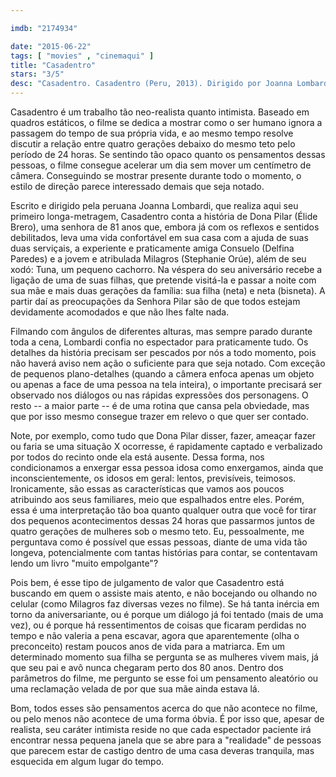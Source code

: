 ```yaml
---

imdb: "2174934"

date: "2015-06-22"
tags: [ "movies" , "cinemaqui" ]
title: "Casadentro"
stars: "3/5"
desc: "Casadentro. Casadentro (Peru, 2013). Dirigido por Joanna Lombardi. Escrito por Joanna Lombardi. Com Élide Brero, Stephanie Orúe, Delfina Paredes."
---
```

Casadentro é um trabalho tão neo-realista quanto intimista. Baseado em quadros estáticos, o filme se dedica a mostrar como o ser humano ignora a passagem do tempo de sua própria vida, e ao mesmo tempo resolve discutir a relação entre quatro gerações debaixo do mesmo teto pelo período de 24 horas. Se sentindo tão opaco quanto os pensamentos dessas pessoas, o filme consegue acelerar um dia sem mover um centímetro de câmera. Conseguindo se mostrar presente durante todo o momento, o estilo de direção parece interessado demais que seja notado.

Escrito e dirigido pela peruana Joanna Lombardi, que realiza aqui seu primeiro longa-metragem, Casadentro conta a história de Dona Pilar (Élide Brero), uma senhora de 81 anos que, embora já com os reflexos e sentidos debilitados, leva uma vida confortável em sua casa com a ajuda de suas duas serviçais, a experiente e praticamente amiga Consuelo (Delfina Paredes) e a jovem e atribulada Milagros (Stephanie Orúe), além de seu xodó: Tuna, um pequeno cachorro. Na véspera do seu aniversário recebe a ligação de uma de suas filhas, que pretende visitá-la e passar a noite com sua mãe e mais duas gerações da família: sua filha (neta) e neta (bisneta). A partir daí as preocupações da Senhora Pilar são de que todos estejam devidamente acomodados e que não lhes falte nada.

Filmando com ângulos de diferentes alturas, mas sempre parado durante toda a cena, Lombardi confia no espectador para praticamente tudo. Os detalhes da história precisam ser pescados por nós a todo momento, pois não haverá aviso nem ação o suficiente para que seja notado. Com exceção de pequenos plano-detalhes (quando a câmera enfoca apenas um objeto ou apenas a face de uma pessoa na tela inteira), o importante precisará ser observado nos diálogos ou nas rápidas expressões dos personagens. O resto -- a maior parte -- é de uma rotina que cansa pela obviedade, mas que por isso mesmo consegue trazer em relevo o que quer ser contado.

Note, por exemplo, como tudo que Dona Pilar disser, fazer, ameaçar fazer ou faria se uma situação X ocorresse, é rapidamente captado e verbalizado por todos do recinto onde ela está ausente. Dessa forma, nos condicionamos a enxergar essa pessoa idosa como enxergamos, ainda que inconscientemente, os idosos em geral: lentos, previsíveis, teimosos. Ironicamente, são essas as características que vamos aos poucos atribuindo aos seus familiares, meio que espalhados entre eles. Porém, essa é uma interpretação tão boa quanto qualquer outra que você for tirar dos pequenos acontecimentos dessas 24 horas que passarmos juntos de quatro gerações de mulheres sob o mesmo teto. Eu, pessoalmente, me perguntava como é possível que essas pessoas, diante de uma vida tão longeva, potencialmente com tantas histórias para contar, se contentavam lendo um livro "muito empolgante"?

Pois bem, é esse tipo de julgamento de valor que Casadentro está buscando em quem o assiste mais atento, e não bocejando ou olhando no celular (como Milagros faz diversas vezes no filme). Se há tanta inércia em torno da aniversariante, ou é porque um diálogo já foi tentado (mais de uma vez), ou é porque há ressentimentos de coisas que ficaram perdidas no tempo e não valeria a pena escavar, agora que aparentemente (olha o preconceito) restam poucos anos de vida para a matriarca. Em um determinado momento sua filha se pergunta se as mulheres vivem mais, já que seu pai e avô nunca chegaram perto dos 80 anos. Dentro dos parâmetros do filme, me pergunto se esse foi um pensamento aleatório ou uma reclamação velada de por que sua mãe ainda estava lá.

Bom, todos esses são pensamentos acerca do que não acontece no filme, ou pelo menos não acontece de uma forma óbvia. É por isso que, apesar de realista, seu caráter intimista reside no que cada espectador paciente irá encontrar nessa pequena janela que se abre para a "realidade" de pessoas que parecem estar de castigo dentro de uma casa deveras tranquila, mas esquecida em algum lugar do tempo.
